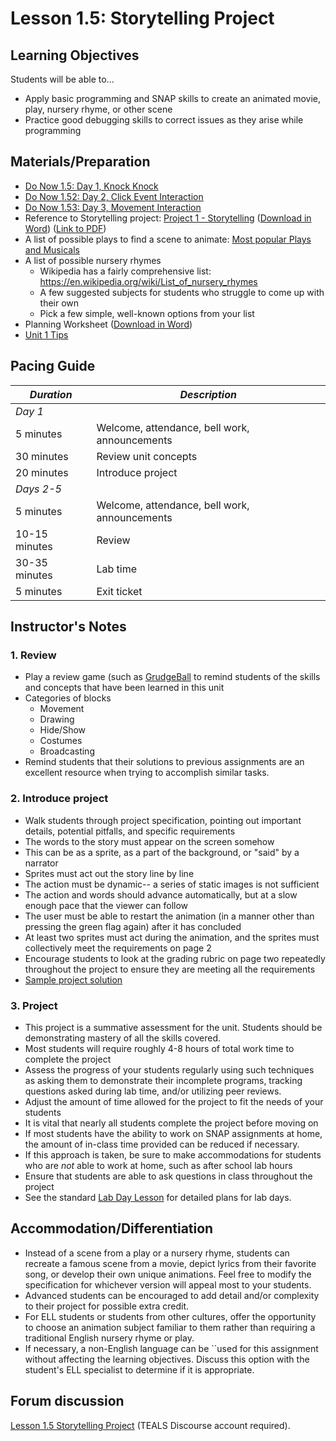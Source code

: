 # Lesson 1.5: Storytelling Project

## Learning Objectives

Students will be able to...

* Apply basic programming and SNAP skills to create an animated movie, play, nursery rhyme, or other scene
* Practice good debugging skills to correct issues as they arise while programming

## Materials/Preparation

* [Do Now 1.5: Day 1, Knock Knock](do_now_15.md)  
* [Do Now 1.52: Day 2, Click Event Interaction](do_now_152.md)  
* [Do Now 1.53: Day 3, Movement Interaction](do_now_153.md)  
* Reference to Storytelling project: [Project 1 - Storytelling](project_1.md) ([Download in Word](https://github.com/TEALSK12/introduction-to-computer-science/raw/master/Projects/Projects%20Word/Project%201%20Storytelling.docx)) ([Link to PDF](https://github.com/TEALSK12/introduction-to-computer-science/raw/master/Projects/Projects%20PDF/Project%201%20Storytelling.pdf))
* A list of possible plays to find a scene to animate: [Most popular Plays and Musicals](http://www.npr.org/sections/ed/2015/07/30/427138970/the-most-popular-high-school-plays-and-musicals)
* A list of possible nursery rhymes
  * Wikipedia has a fairly comprehensive list: <https://en.wikipedia.org/wiki/List_of_nursery_rhymes>
  * A few suggested subjects for students who struggle to come up with their own
  * Pick a few simple, well-known options from your list
* Planning Worksheet ([Download in Word](https://tealsk12.gitbooks.io/introduction-to-computer-science/content/SNAP%20Program%20Design%20and%20Planning%20Worksheet.docx))
* [Unit 1 Tips](unit_1_tips.md)

## Pacing Guide

| _Duration_    | _Description_                                 |
| ------------- | --------------------------------------------- |
| _Day 1_       |                                               |
| 5 minutes     | Welcome, attendance, bell work, announcements |
| 30 minutes    | Review unit concepts                          |
| 20 minutes    | Introduce project                             |
| _Days 2-5_    |                                               |
| 5 minutes     | Welcome, attendance, bell work, announcements |
| 10-15 minutes | Review                                        |
| 30-35 minutes | Lab time                                      |
| 5 minutes     | Exit ticket                                   |

## Instructor's Notes

### 1. Review

* Play a review game (such as [GrudgeBall](http://toengagethemall.blogspot.com/2013/02/grudgeball-review-game-where-kids-attack.html) to remind students of the skills and concepts that have been learned in this unit
* Categories of blocks
  * Movement
  * Drawing
  * Hide/Show
  * Costumes
  * Broadcasting
* Remind students that their solutions to previous assignments are an excellent resource when trying to accomplish similar tasks.

### 2. Introduce project

* Walk students through project specification, pointing out important details, potential pitfalls, and specific requirements
* The words to the story must appear on the screen somehow
* This can be as a sprite, as a part of the background, or "said" by a narrator
* Sprites must act out the story line by line
* The action must be dynamic-- a series of static images is not sufficient
* The action and words should advance automatically, but at a slow enough pace that the viewer can follow
* The user must be able to restart the animation (in a manner other than pressing the green flag again) after it has concluded
* At least two sprites must act during the animation, and the sprites must collectively meet the requirements on page 2
* Encourage students to look at the grading rubric on page two repeatedly throughout the project to ensure they are meeting all the requirements
* [Sample project solution](https://www.tealsk12.org/intro-to-computer-science-sample-solutions/)

### 3.  Project

* This project is a summative assessment for the unit.  Students should be demonstrating mastery of all the skills covered.
* Most students will require roughly 4-8 hours of total work time to complete the project
* Assess the progress of your students regularly using such techniques as asking them to demonstrate their incomplete programs, tracking questions asked during lab time, and/or utilizing peer reviews.
* Adjust the amount of time allowed for the project to fit the needs of your students
* It is vital that nearly all students complete the project before moving on
* If most students have the ability to work on SNAP assignments at home, the amount of in-class time provided can be reduced if necessary.
* If this approach is taken, be sure to make accommodations for students who are _not_ able to work at home, such as after school lab hours
* Ensure that students are able to ask questions in class throughout the project
* See the standard [Lab Day Lesson](lab_day_lesson.md) for detailed plans for lab days.

## Accommodation/Differentiation

* Instead of a scene from a play or a nursery rhyme, students can recreate a famous scene from a movie, depict lyrics from their favorite song, or develop their own unique animations.  Feel free to modify the specification for whichever version will appeal most to your students.
* Advanced students can be encouraged to add detail and/or complexity to their project for possible extra credit.
* For ELL students or students from other cultures, offer the opportunity to choose an animation subject familiar to them rather than requiring a traditional English nursery rhyme or play.
* If necessary, a non-English language can be ``used for this assignment without affecting the learning objectives.  Discuss this option with the student's ELL specialist to determine if it is appropriate.

## Forum discussion

[Lesson 1.5 Storytelling Project](http://forums.tealsk12.org/c/unit-1-snap-basics/lesson-1-5-storytelling-project) (TEALS Discourse account required).
